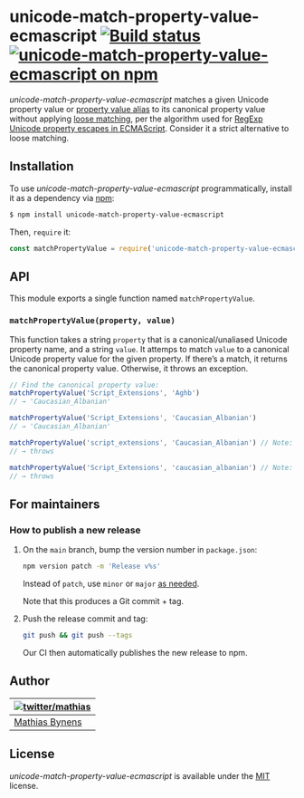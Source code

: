 # unicode-match-property-value-ecmascript [![Build status](https://travis-ci.org/mathiasbynens/unicode-match-property-value-ecmascript.svg?branch=main)](https://travis-ci.org/mathiasbynens/unicode-match-property-value-ecmascript) [![unicode-match-property-value-ecmascript on npm](https://img.shields.io/npm/v/unicode-match-property-value-ecmascript)](https://www.npmjs.com/package/unicode-match-property-value-ecmascript)

_unicode-match-property-value-ecmascript_ matches a given Unicode property value or [property value alias](https://github.com/mathiasbynens/unicode-property-value-aliases) to its canonical property value without applying [loose matching](https://github.com/mathiasbynens/unicode-loose-match), per the algorithm used for [RegExp Unicode property escapes in ECMAScript](https://github.com/tc39/proposal-regexp-unicode-property-escapes). Consider it a strict alternative to loose matching.

## Installation

To use _unicode-match-property-value-ecmascript_ programmatically, install it as a dependency via [npm](https://www.npmjs.com/):

```bash
$ npm install unicode-match-property-value-ecmascript
```

Then, `require` it:

```js
const matchPropertyValue = require('unicode-match-property-value-ecmascript');
```

## API

This module exports a single function named `matchPropertyValue`.

### `matchPropertyValue(property, value)`

This function takes a string `property` that is a canonical/unaliased Unicode property name, and a string `value`. It attemps to  match `value` to a canonical Unicode property value for the given property. If there’s a match, it returns the canonical property value. Otherwise, it throws an exception.

```js
// Find the canonical property value:
matchPropertyValue('Script_Extensions', 'Aghb')
// → 'Caucasian_Albanian'

matchPropertyValue('Script_Extensions', 'Caucasian_Albanian')
// → 'Caucasian_Albanian'

matchPropertyValue('script_extensions', 'Caucasian_Albanian') // Note: incorrect casing.
// → throws

matchPropertyValue('Script_Extensions', 'caucasian_albanian') // Note: incorrect casing.
// → throws
```

## For maintainers

### How to publish a new release

1. On the `main` branch, bump the version number in `package.json`:

    ```sh
    npm version patch -m 'Release v%s'
    ```

    Instead of `patch`, use `minor` or `major` [as needed](https://semver.org/).

    Note that this produces a Git commit + tag.

1. Push the release commit and tag:

    ```sh
    git push && git push --tags
    ```

    Our CI then automatically publishes the new release to npm.

## Author

| [![twitter/mathias](https://gravatar.com/avatar/24e08a9ea84deb17ae121074d0f17125?s=70)](https://twitter.com/mathias "Follow @mathias on Twitter") |
|---|
| [Mathias Bynens](https://mathiasbynens.be/) |

## License

_unicode-match-property-value-ecmascript_ is available under the [MIT](https://mths.be/mit) license.
